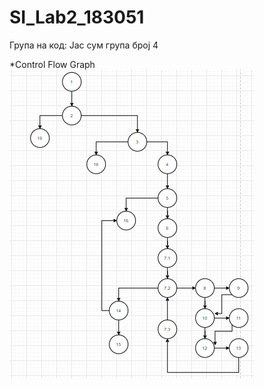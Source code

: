# SI_Lab2_183051

Група на код: Јас сум група број 4

*Control Flow Graph
![](ControlFlowGraph-lab2.png)
